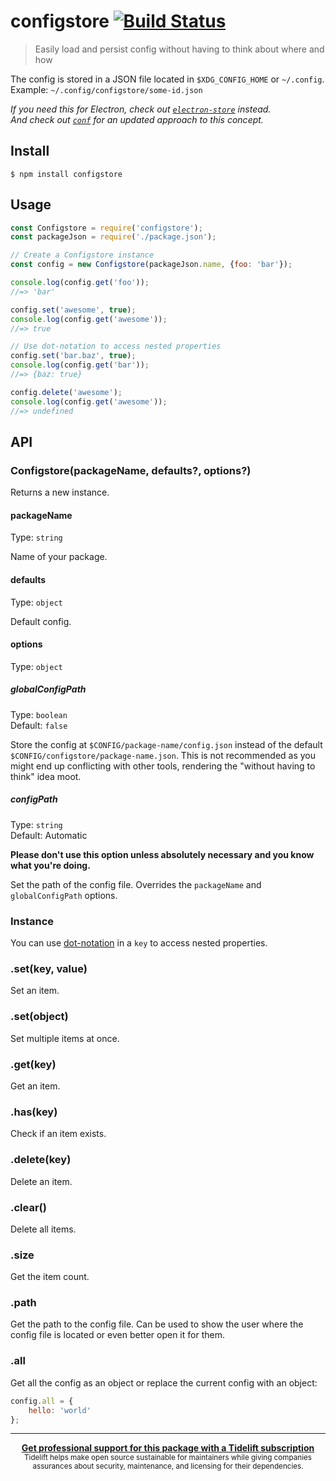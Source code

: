 # configstore [![Build Status](https://travis-ci.org/yeoman/configstore.svg?branch=master)](https://travis-ci.org/yeoman/configstore)

> Easily load and persist config without having to think about where and how

The config is stored in a JSON file located in `$XDG_CONFIG_HOME` or `~/.config`.<br>
Example: `~/.config/configstore/some-id.json`

*If you need this for Electron, check out [`electron-store`](https://github.com/sindresorhus/electron-store)
instead.*<br>
*And check out [`conf`](https://github.com/sindresorhus/conf) for an updated approach to this concept.*

## Install

```
$ npm install configstore
```

## Usage

```js
const Configstore = require('configstore');
const packageJson = require('./package.json');

// Create a Configstore instance
const config = new Configstore(packageJson.name, {foo: 'bar'});

console.log(config.get('foo'));
//=> 'bar'

config.set('awesome', true);
console.log(config.get('awesome'));
//=> true

// Use dot-notation to access nested properties
config.set('bar.baz', true);
console.log(config.get('bar'));
//=> {baz: true}

config.delete('awesome');
console.log(config.get('awesome'));
//=> undefined
```

## API

### Configstore(packageName, defaults?, options?)

Returns a new instance.

#### packageName

Type: `string`

Name of your package.

#### defaults

Type: `object`

Default config.

#### options

Type: `object`

##### globalConfigPath

Type: `boolean`<br>
Default: `false`

Store the config at `$CONFIG/package-name/config.json` instead of the default `$CONFIG/configstore/package-name.json`.
This is not recommended as you might end up conflicting with other tools, rendering the "without having to think" idea
moot.

##### configPath

Type: `string`<br>
Default: Automatic

**Please don't use this option unless absolutely necessary and you know what you're doing.**

Set the path of the config file. Overrides the `packageName` and `globalConfigPath` options.

### Instance

You can use [dot-notation](https://github.com/sindresorhus/dot-prop) in a `key` to access nested properties.

### .set(key, value)

Set an item.

### .set(object)

Set multiple items at once.

### .get(key)

Get an item.

### .has(key)

Check if an item exists.

### .delete(key)

Delete an item.

### .clear()

Delete all items.

### .size

Get the item count.

### .path

Get the path to the config file. Can be used to show the user where the config file is located or even better open it
for them.

### .all

Get all the config as an object or replace the current config with an object:

```js
config.all = {
	hello: 'world'
};
```

---

<div align="center">
	<b>
		<a href="https://tidelift.com/subscription/pkg/npm-configstore?utm_source=npm-configstore&utm_medium=referral&utm_campaign=readme">Get professional support for this package with a Tidelift subscription</a>
	</b>
	<br>
	<sub>
		Tidelift helps make open source sustainable for maintainers while giving companies<br>assurances about security, maintenance, and licensing for their dependencies.
	</sub>
</div>
